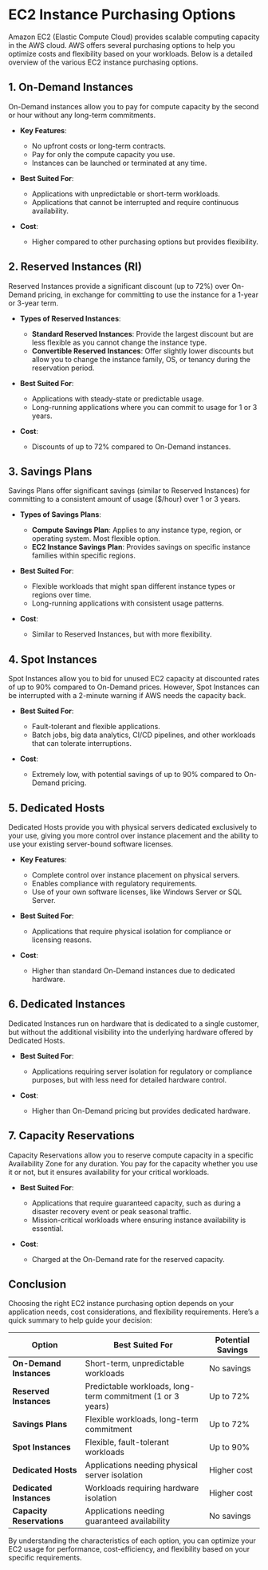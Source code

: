 # EC2 Instance Purchasing Options

Amazon EC2 (Elastic Compute Cloud) provides scalable computing capacity in the AWS cloud. AWS offers several purchasing options to help you optimize costs and flexibility based on your workloads. Below is a detailed overview of the various EC2 instance purchasing options.

## 1. On-Demand Instances
On-Demand instances allow you to pay for compute capacity by the second or hour without any long-term commitments.

- **Key Features**:
  - No upfront costs or long-term contracts.
  - Pay for only the compute capacity you use.
  - Instances can be launched or terminated at any time.
  
- **Best Suited For**:
  - Applications with unpredictable or short-term workloads.
  - Applications that cannot be interrupted and require continuous availability.
  
- **Cost**:
  - Higher compared to other purchasing options but provides flexibility.

## 2. Reserved Instances (RI)
Reserved Instances provide a significant discount (up to 72%) over On-Demand pricing, in exchange for committing to use the instance for a 1-year or 3-year term.

- **Types of Reserved Instances**:
  - **Standard Reserved Instances**: Provide the largest discount but are less flexible as you cannot change the instance type.
  - **Convertible Reserved Instances**: Offer slightly lower discounts but allow you to change the instance family, OS, or tenancy during the reservation period.

- **Best Suited For**:
  - Applications with steady-state or predictable usage.
  - Long-running applications where you can commit to usage for 1 or 3 years.

- **Cost**:
  - Discounts of up to 72% compared to On-Demand instances.

## 3. Savings Plans
Savings Plans offer significant savings (similar to Reserved Instances) for committing to a consistent amount of usage ($/hour) over 1 or 3 years.

- **Types of Savings Plans**:
  - **Compute Savings Plan**: Applies to any instance type, region, or operating system. Most flexible option.
  - **EC2 Instance Savings Plan**: Provides savings on specific instance families within specific regions.

- **Best Suited For**:
  - Flexible workloads that might span different instance types or regions over time.
  - Long-running applications with consistent usage patterns.

- **Cost**:
  - Similar to Reserved Instances, but with more flexibility.

## 4. Spot Instances
Spot Instances allow you to bid for unused EC2 capacity at discounted rates of up to 90% compared to On-Demand prices. However, Spot Instances can be interrupted with a 2-minute warning if AWS needs the capacity back.

- **Best Suited For**:
  - Fault-tolerant and flexible applications.
  - Batch jobs, big data analytics, CI/CD pipelines, and other workloads that can tolerate interruptions.
  
- **Cost**:
  - Extremely low, with potential savings of up to 90% compared to On-Demand pricing.

## 5. Dedicated Hosts
Dedicated Hosts provide you with physical servers dedicated exclusively to your use, giving you more control over instance placement and the ability to use your existing server-bound software licenses.

- **Key Features**:
  - Complete control over instance placement on physical servers.
  - Enables compliance with regulatory requirements.
  - Use of your own software licenses, like Windows Server or SQL Server.

- **Best Suited For**:
  - Applications that require physical isolation for compliance or licensing reasons.
  
- **Cost**:
  - Higher than standard On-Demand instances due to dedicated hardware.

## 6. Dedicated Instances
Dedicated Instances run on hardware that is dedicated to a single customer, but without the additional visibility into the underlying hardware offered by Dedicated Hosts.

- **Best Suited For**:
  - Applications requiring server isolation for regulatory or compliance purposes, but with less need for detailed hardware control.
  
- **Cost**:
  - Higher than On-Demand pricing but provides dedicated hardware.

## 7. Capacity Reservations
Capacity Reservations allow you to reserve compute capacity in a specific Availability Zone for any duration. You pay for the capacity whether you use it or not, but it ensures availability for your critical workloads.

- **Best Suited For**:
  - Applications that require guaranteed capacity, such as during a disaster recovery event or peak seasonal traffic.
  - Mission-critical workloads where ensuring instance availability is essential.

- **Cost**:
  - Charged at the On-Demand rate for the reserved capacity.

## Conclusion
Choosing the right EC2 instance purchasing option depends on your application needs, cost considerations, and flexibility requirements. Here’s a quick summary to help guide your decision:

| **Option**                | **Best Suited For**                                      | **Potential Savings** |
|---------------------------|----------------------------------------------------------|-----------------------|
| **On-Demand Instances**    | Short-term, unpredictable workloads                      | No savings            |
| **Reserved Instances**     | Predictable workloads, long-term commitment (1 or 3 years)| Up to 72%             |
| **Savings Plans**          | Flexible workloads, long-term commitment                 | Up to 72%             |
| **Spot Instances**         | Flexible, fault-tolerant workloads                       | Up to 90%             |
| **Dedicated Hosts**        | Applications needing physical server isolation           | Higher cost           |
| **Dedicated Instances**    | Workloads requiring hardware isolation                   | Higher cost           |
| **Capacity Reservations**  | Applications needing guaranteed availability             | No savings            |

By understanding the characteristics of each option, you can optimize your EC2 usage for performance, cost-efficiency, and flexibility based on your specific requirements.
